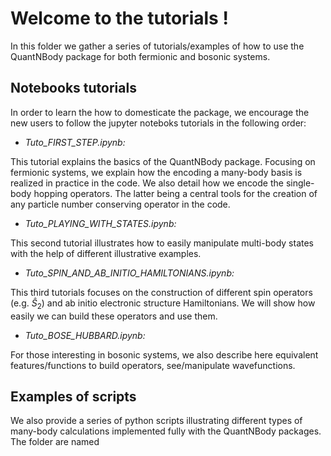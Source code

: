 # Welcome to the tutorials !

In this folder we gather a series of tutorials/examples of how to use the QuantNBody package for both fermionic and bosonic systems. 

## Notebooks tutorials

In order to learn the how to domesticate the package, we encourage the new users to follow the jupyter noteboks tutorials in the following order:

- *Tuto_FIRST_STEP.ipynb:*

This tutorial explains the basics of the QuantNBody package. Focusing on fermionic systems, 
we explain how the encoding a many-body basis is realized in practice in the code. We also detail how we encode the single-body hopping operators.
The latter being a central tools for the creation of any particle number conserving operator in the code. 

- *Tuto_PLAYING_WITH_STATES.ipynb:*

This second tutorial illustrates how to easily manipulate multi-body states with the help of different illustrative examples. 

- *Tuto_SPIN_AND_AB_INITIO_HAMILTONIANS.ipynb:*

This third tutorials focuses on the construction of different spin operators (e.g. $\hat{S}_2$) and ab initio electronic structure Hamiltonians.
We will show how easily we can build these operators and use them.

- *Tuto_BOSE_HUBBARD.ipynb:*

For those interesting in bosonic systems, we also describe here equivalent features/functions to build operators, see/manipulate wavefunctions.


## Examples of scripts

We also provide a series of python scripts illustrating different types of many-body calculations implemented fully with the QuantNBody packages. The folder are named
